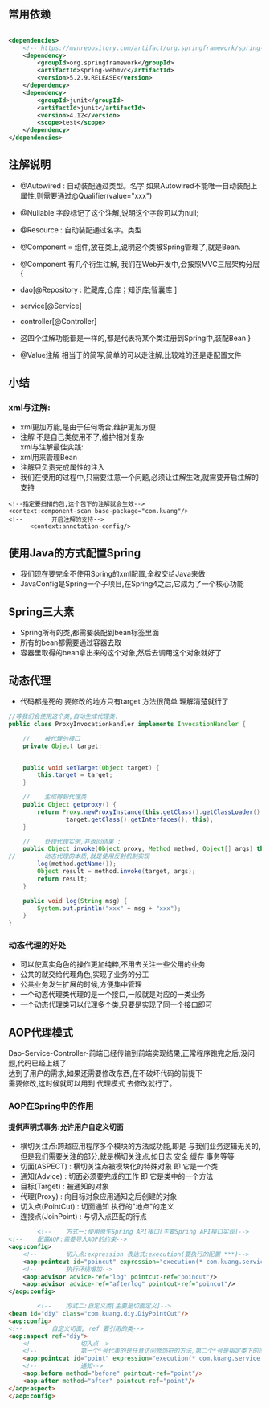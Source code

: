## 常用依赖

```xml

<dependencies>
    <!-- https://mvnrepository.com/artifact/org.springframework/spring-webmvc -->
    <dependency>
        <groupId>org.springframework</groupId>
        <artifactId>spring-webmvc</artifactId>
        <version>5.2.9.RELEASE</version>
    </dependency>
    <dependency>
        <groupId>junit</groupId>
        <artifactId>junit</artifactId>
        <version>4.12</version>
        <scope>test</scope>
    </dependency>
</dependencies>
```

## 注解说明

- @Autowired : 自动装配通过类型。名字 如果Autowired不能唯一自动装配上属性,则需要通过@Qualifier(value="xxx")
- @Nullable 字段标记了这个注解,说明这个字段可以为null;
- @Resource : 自动装配通过名字。类型


- @Component = 组件,放在类上,说明这个类被Spring管理了,就是Bean.
- @Component 有几个衍生注解, 我们在Web开发中,会按照MVC三层架构分层{
- dao[@Repository : 贮藏库,仓库；知识库;智囊库 ]
- service[@Service]
- controller[@Controller]
- 这四个注解功能都是一样的,都是代表将某个类注册到Spring中,装配Bean }


- @Value注解 相当于<property name="name" value="xxx"/>的简写,简单的可以走注解,比较难的还是走配置文件

## 小结

### xml与注解:

- xml更加万能,是由于任何场合,维护更加方便
- 注解 不是自己类使用不了,维护相对复杂<br/>
  xml与注解最佳实践:
- xml用来管理Bean
- 注解只负责完成属性的注入
- 我们在使用的过程中,只需要注意一个问题,必须让注解生效,就需要开启注解的支持

```
<!--指定要扫描的包,这个包下的注解就会生效-->
<context:component-scan base-package="com.kuang"/>
<!--        开启注解的支持-->
      <context:annotation-config/>
```

## 使用Java的方式配置Spring

- 我们现在要完全不使用Spring的xml配置,全权交给Java来做
- JavaConfig是Spring一个子项目,在Spring4之后,它成为了一个核心功能

## Spring三大素

- Spring所有的类,都需要装配到bean标签里面
- 所有的bean都需要通过容器去取
- 容器里取得的bean拿出来的这个对象,然后去调用这个对象就好了

## 动态代理

- 代码都是死的 要修改的地方只有target 方法很简单 理解清楚就行了

```java
//等我们会使用这个类,自动生成代理类.
public class ProxyInvocationHandler implements InvocationHandler {

    //    被代理的接口
    private Object target;


    public void setTarget(Object target) {
        this.target = target;
    }

    //    生成得到代理类
    public Object getproxy() {
        return Proxy.newProxyInstance(this.getClass().getClassLoader(),
                target.getClass().getInterfaces(), this);
    }

    //    处理代理实例,并返回结果 :
    public Object invoke(Object proxy, Method method, Object[] args) throws Throwable {
//        动态代理的本质,就是使用反射机制实现
        log(method.getName());
        Object result = method.invoke(target, args);
        return result;
    }

    public void log(String msg) {
        System.out.println("xxx" + msg + "xxx");
    }
}
```

### 动态代理的好处

- 可以使真实角色的操作更加纯粹,不用去关注一些公用的业务
- 公共的就交给代理角色,实现了业务的分工
- 公共业务发生扩展的时候,方便集中管理
- 一个动态代理类代理的是一个接口,一般就是对应的一类业务
- 一个动态代理类可以代理多个类,只要是实现了同一个接口即可

## AOP代理模式

Dao-Service-Controller-前端已经传输到前端实现结果,正常程序跑完之后,没问题,代码已经上线了<br/>
达到了用户的需求,如果还需要修改东西,在不破坏代码的前提下<br/>
需要修改,这时候就可以用到 代理模式 去修改就行了。

### AOP在Spring中的作用

#### 提供声明式事务:允许用户自定义切面

- 横切关注点:跨越应用程序多个模块的方法或功能,即是 与我们业务逻辑无关的,但是我们需要关注的部分,就是横切关注点,如日志 安全 缓存 事务等等
- 切面(ASPECT) : 横切关注点被模块化的特殊对象 即 它是一个类
- 通知(Advice) : 切面必须要完成的工作 即 它是类中的一个方法
- 目标(Target) : 被通知的对象
- 代理(Proxy)  : 向目标对象应用通知之后创建的对象
- 切入点(PointCut) : 切面通知 执行的"地点"的定义
- 连接点(JoinPoint) : 与切入点匹配的行点

```xml
        <!--    方式一:使用原生Spring API接口[主要Spring API接口实现]-->
<!--    配置AOP:需要导入AOP的约束-->
<aop:config>
    <!--        切入点:expression 表达式:execution(要执行的配置 ***)-->
    <aop:pointcut id="poincut" expression="execution(* com.kuang.service.UserServiceImpl.*(..))"/>
    <!--        执行环绕增加-->
    <aop:advisor advice-ref="log" pointcut-ref="poincut"/>
    <aop:advisor advice-ref="afterlog" pointcut-ref="poincut"/>
</aop:config>
```
```html
        <!--    方式二:自定义类[主要是切面定义]-->
<bean id="diy" class="com.kuang.diy.DiyPointCut"/>
<aop:config>
<!--        自定义切面, ref 要引用的类-->
<aop:aspect ref="diy">
    <!--            切入点-->
    <!--            第一个*号代表的是任意访问修饰符的方法,第二个*号是指定类下的所有方法,..代表任意参数-->
    <aop:pointcut id="point" expression="execution(* com.kuang.service.UserServiceImpl.*(..))"/>
    <!--            通知-->
    <aop:before method="before" pointcut-ref="point"/>
    <aop:after method="after" pointcut-ref="point"/>
</aop:aspect>
</aop:config>
```
